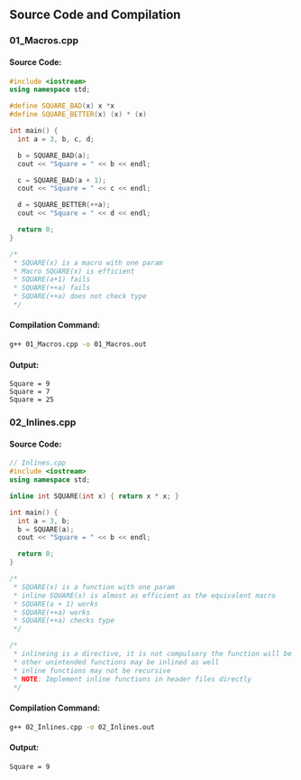 
## Source Code and Compilation

### 01_Macros.cpp

#### Source Code:
```cpp
#include <iostream>
using namespace std;

#define SQUARE_BAD(x) x *x
#define SQUARE_BETTER(x) (x) * (x)

int main() {
  int a = 3, b, c, d;

  b = SQUARE_BAD(a);
  cout << "Square = " << b << endl;

  c = SQUARE_BAD(a + 1);
  cout << "Square = " << c << endl;

  d = SQUARE_BETTER(++a);
  cout << "Square = " << d << endl;

  return 0;
}

/*
 * SQUARE(x) is a macro with one param
 * Macro SQUARE(x) is efficient
 * SQUARE(a+1) fails
 * SQUARE(++a) fails
 * SQUARE(++a) does not check type
 */

```
#### Compilation Command:
```sh
g++ 01_Macros.cpp -o 01_Macros.out
```
#### Output:
```
Square = 9
Square = 7
Square = 25
```
### 02_Inlines.cpp

#### Source Code:
```cpp
// Inlines.cpp
#include <iostream>
using namespace std;

inline int SQUARE(int x) { return x * x; }

int main() {
  int a = 3, b;
  b = SQUARE(a);
  cout << "Square = " << b << endl;

  return 0;
}

/*
 * SQUARE(x) is a function with one param
 * inline SQUARE(x) is almost as efficient as the equivalent macro
 * SQUARE(a + 1) works
 * SQUARE(++a) works
 * SQUARE(++a) checks type
 */

/*
 * inlineing is a directive, it is not compulsory the function will be inlined
 * other unintended functions may be inlined as well
 * inline functions may not be recursive
 * NOTE: Implement inline functions in header files directly
 */

```
#### Compilation Command:
```sh
g++ 02_Inlines.cpp -o 02_Inlines.out
```
#### Output:
```
Square = 9
```